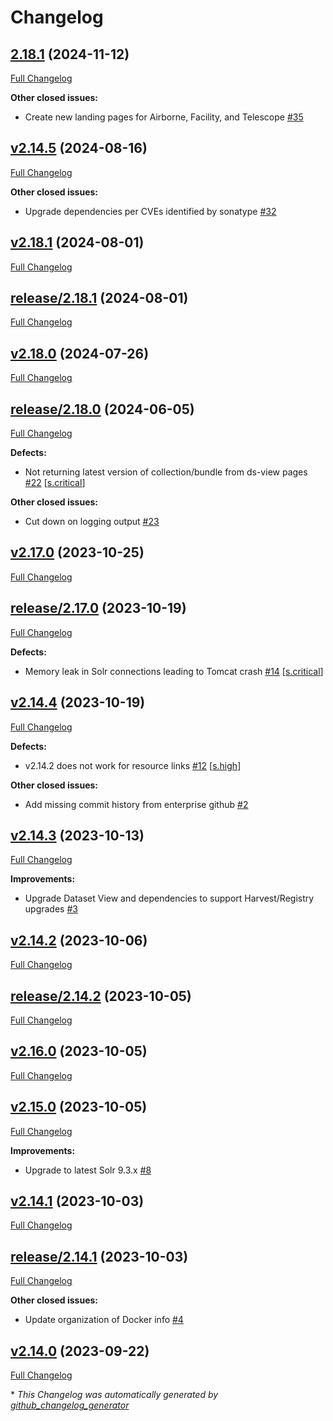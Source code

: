 # Changelog

## [2.18.1](https://github.com/NASA-PDS/ds-view/tree/2.18.1) (2024-11-12)

[Full Changelog](https://github.com/NASA-PDS/ds-view/compare/v2.14.5...2.18.1)

**Other closed issues:**

- Create new landing pages for Airborne, Facility, and Telescope [\#35](https://github.com/NASA-PDS/ds-view/issues/35)

## [v2.14.5](https://github.com/NASA-PDS/ds-view/tree/v2.14.5) (2024-08-16)

[Full Changelog](https://github.com/NASA-PDS/ds-view/compare/v2.18.1...v2.14.5)

**Other closed issues:**

- Upgrade dependencies per CVEs identified by sonatype [\#32](https://github.com/NASA-PDS/ds-view/issues/32)

## [v2.18.1](https://github.com/NASA-PDS/ds-view/tree/v2.18.1) (2024-08-01)

[Full Changelog](https://github.com/NASA-PDS/ds-view/compare/release/2.18.1...v2.18.1)

## [release/2.18.1](https://github.com/NASA-PDS/ds-view/tree/release/2.18.1) (2024-08-01)

[Full Changelog](https://github.com/NASA-PDS/ds-view/compare/v2.18.0...release/2.18.1)

## [v2.18.0](https://github.com/NASA-PDS/ds-view/tree/v2.18.0) (2024-07-26)

[Full Changelog](https://github.com/NASA-PDS/ds-view/compare/release/2.18.0...v2.18.0)

## [release/2.18.0](https://github.com/NASA-PDS/ds-view/tree/release/2.18.0) (2024-06-05)

[Full Changelog](https://github.com/NASA-PDS/ds-view/compare/v2.17.0...release/2.18.0)

**Defects:**

- Not returning latest version of collection/bundle from ds-view pages [\#22](https://github.com/NASA-PDS/ds-view/issues/22) [[s.critical](https://github.com/NASA-PDS/ds-view/labels/s.critical)]

**Other closed issues:**

- Cut down on logging output [\#23](https://github.com/NASA-PDS/ds-view/issues/23)

## [v2.17.0](https://github.com/NASA-PDS/ds-view/tree/v2.17.0) (2023-10-25)

[Full Changelog](https://github.com/NASA-PDS/ds-view/compare/release/2.17.0...v2.17.0)

## [release/2.17.0](https://github.com/NASA-PDS/ds-view/tree/release/2.17.0) (2023-10-19)

[Full Changelog](https://github.com/NASA-PDS/ds-view/compare/v2.14.4...release/2.17.0)

**Defects:**

- Memory leak in Solr connections leading to Tomcat crash [\#14](https://github.com/NASA-PDS/ds-view/issues/14) [[s.critical](https://github.com/NASA-PDS/ds-view/labels/s.critical)]

## [v2.14.4](https://github.com/NASA-PDS/ds-view/tree/v2.14.4) (2023-10-19)

[Full Changelog](https://github.com/NASA-PDS/ds-view/compare/v2.14.3...v2.14.4)

**Defects:**

- v2.14.2 does not work for resource links [\#12](https://github.com/NASA-PDS/ds-view/issues/12) [[s.high](https://github.com/NASA-PDS/ds-view/labels/s.high)]

**Other closed issues:**

- Add missing commit history from enterprise github [\#2](https://github.com/NASA-PDS/ds-view/issues/2)

## [v2.14.3](https://github.com/NASA-PDS/ds-view/tree/v2.14.3) (2023-10-13)

[Full Changelog](https://github.com/NASA-PDS/ds-view/compare/v2.14.2...v2.14.3)

**Improvements:**

- Upgrade Dataset View and dependencies to support Harvest/Registry upgrades [\#3](https://github.com/NASA-PDS/ds-view/issues/3)

## [v2.14.2](https://github.com/NASA-PDS/ds-view/tree/v2.14.2) (2023-10-06)

[Full Changelog](https://github.com/NASA-PDS/ds-view/compare/release/2.14.2...v2.14.2)

## [release/2.14.2](https://github.com/NASA-PDS/ds-view/tree/release/2.14.2) (2023-10-05)

[Full Changelog](https://github.com/NASA-PDS/ds-view/compare/v2.16.0...release/2.14.2)

## [v2.16.0](https://github.com/NASA-PDS/ds-view/tree/v2.16.0) (2023-10-05)

[Full Changelog](https://github.com/NASA-PDS/ds-view/compare/v2.15.0...v2.16.0)

## [v2.15.0](https://github.com/NASA-PDS/ds-view/tree/v2.15.0) (2023-10-05)

[Full Changelog](https://github.com/NASA-PDS/ds-view/compare/v2.14.1...v2.15.0)

**Improvements:**

- Upgrade to latest Solr 9.3.x [\#8](https://github.com/NASA-PDS/ds-view/issues/8)

## [v2.14.1](https://github.com/NASA-PDS/ds-view/tree/v2.14.1) (2023-10-03)

[Full Changelog](https://github.com/NASA-PDS/ds-view/compare/release/2.14.1...v2.14.1)

## [release/2.14.1](https://github.com/NASA-PDS/ds-view/tree/release/2.14.1) (2023-10-03)

[Full Changelog](https://github.com/NASA-PDS/ds-view/compare/v2.14.0...release/2.14.1)

**Other closed issues:**

- Update organization of Docker info [\#4](https://github.com/NASA-PDS/ds-view/issues/4)

## [v2.14.0](https://github.com/NASA-PDS/ds-view/tree/v2.14.0) (2023-09-22)

[Full Changelog](https://github.com/NASA-PDS/ds-view/compare/2d81da52f6c9093e043202a898640c1d1a9c1e4c...v2.14.0)



\* *This Changelog was automatically generated by [github_changelog_generator](https://github.com/github-changelog-generator/github-changelog-generator)*
